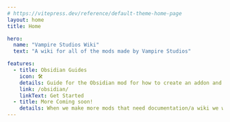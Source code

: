 ```yaml
---
# https://vitepress.dev/reference/default-theme-home-page
layout: home
title: Home

hero:
  name: "Vampire Studios Wiki"
  text: "A wiki for all of the mods made by Vampire Studios"

features:
  - title: Obsidian Guides
    icon: 🛠️
    details: Guide for the Obsidian mod for how to create an addon and utilizing all of it's features!
    link: /obsidian/
    linkText: Get Started
  - title: More Coming soon!
    details: When we make more mods that need documentation/a wiki we will ad more here!
---
```


